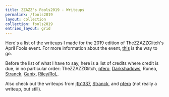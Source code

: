 ```yaml
---
title: ZZAZZ's Fools2019 - Writeups
permalink: /fools2019
layout: collection
collection: fools2019
entries_layout: grid
---
```


Here's a list of the writeups I made for the 2019 edition of TheZZAZZGlitch's April Fools event. For more information about the event, [this](/projects/fools2019) is the way to go.

Before the list of what I have to say, here is a list of credits where credit is due, in no particular order: TheZZAZZGlitch, [pfero](https://github.com/mid-kid), [Darkshadows](https://twitter.com/darkshadows9776), Runea, [Stranck](https://twitter.com/LStranck), [Ganix](https://github.com/KernelEquinox), [Riley/RoL](https://twitter.com/TheWack0lian).

Also check out the writeups from [jfb1337](https://pastebin.com/rLQuSrWd), [Stranck](https://pastebin.com/KNBLRwGD), and [pfero](https://mid-kid.root.sx/git/mid-kid/fools2019) (not really a writeup, but still).
